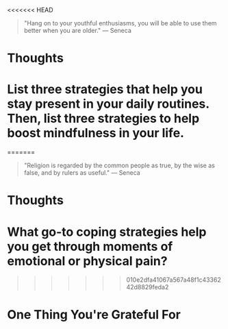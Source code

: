 
<<<<<<< HEAD
> \"Hang on to your youthful enthusiasms, you will be able to use them better when you are older.\" — Seneca

# Thoughts

# List three strategies that help you stay present in your daily routines. Then, list three strategies to help boost mindfulness in your life.
=======
> \"Religion is regarded by the common people as true, by the wise as false, and by rulers as useful.\" — Seneca

# Thoughts

# What go-to coping strategies help you get through moments of emotional or physical pain?
>>>>>>> 010e2dfa41067a567a48f1c4336242d8829feda2

# One Thing You're Grateful For

